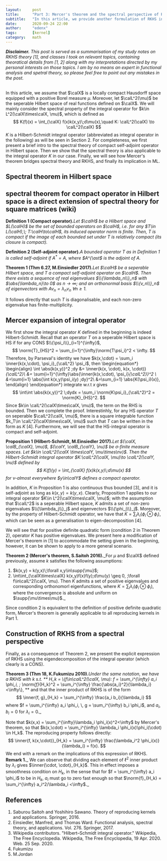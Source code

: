 ```yaml
---
layout:     post
title:      "Part 3: Mercer's theorem and the spectral perspective of RKHS"
subtitle:   "In this article, we provide another formulation of RKHS in terms of the spectrum of the Integral operator corresponding to the reproducing kernel, which is given by Mercer's Theorem and the property of Compact operators in Hilbert space."
date:       2020-09-24 22:00
author:     "edenx"
tags: 		[kernel]
category:   math
---
```


_**Disclaimer.** This post is served as a summarisation of my study notes on RKHS theory [1], and classes I took on relevant topics, containing theoratical details from [1, 2] along with my interpretations directed by my personal interests on those topics. I am by no means an expert in functional analysis and spetral theory, so please feel free to point out any mistakes in the post.
<br/><br/>_

In this article, we assume that $\calX$ is a locally compact Hausdorff space equipped with a positive Borel measure $\mu$. Moreover, let $\calL^2(\mu)$ be the seperable Hilbert space of real functions defined on $\calX$. We will mainly consider the spectral property of the integral operator for $k\in L^2(\calX\times\calX, \mu)$, which is defined as
$$
K(f)(x) = \int_{\calX} f(x)k(x,y)\;d\mu(x),\quad K: \calL^2(\calX) \to \calL^2(\calX)
$$
$K$ is a Hilbert-Schmidt integral operator (abbreviated as integral operator in the following) as will be seen in Section 2. For completeness, we first present a brief intro to the spectral theory of compact self-adjoint operator in Hilbert space. Then we show that the spectral theory is also applicable to the integral operator $K$ in our case. Finally, we will see how Mercer's theorem bridges spectral theory and RKHS, and finally its implication in ML.

<h2 class="section-heading">Spectral theorem in Hilbert space</h2>

## spectral theorem for compact operator in Hilbert space is a direct extension of spectral theory for square matrices (wiki)

**Definition 1 (Compact operator).**_Let $\calH$ be a Hilbert space and $L(\calH)$ be the set of bounded operators on $\calH$, i.e. for any $T\in L(\calH),\; T:\calH\to\calH$, its induced operator norm is finite. Then, $T$ is compact if the image of each bounded set under $T$ is relatively compact (its closure is compact)._

**Definition 2 (Self-adjoint operator).**_A bounded operator $T$ as in Definition 1 is called self-adjoint if $A^{\ast} = A$, where $A^{\ast$ is the adjoint of $A$._

<!-- Spectral theorem for compact self-adjoint in Hilbert space -->
**Theorem 1 (Thm 6.27, M.Einsiedler 2017).**_Let $\calH$ be a seperable Hilbert space, and $T$ a compact self-adjoint operator on $\calH$. Then there exists a sequence of real eigenvalues $\\{\lambda_n\\}_n$ with $\abs{\lambda_n}\to 0$ as $n\to\infty$; and an orthonormal basis $\\{v_n\\}_n$ of eigenvectors with $A v_n = \lambda_n v_n\; \forall n\geq 1$._

It follows directly that such $T$ is diagonalisable, and each non-zero eigenvalue has finite-multiplicity. 

<h2 class="section-heading">Mercer expansion of integral operator</h2>

We first show the integral operator $K$ defined in the beginning is indeed Hilbert-Schmidt. Recall that an operator $T$ on a seperable Hilbert space is HS if for any CONS $\\{\psi_i\\}_{i=1}^{\infty}$, 
$$
\norm{T}_{HS}^2 = \sum_{i=1}^{\infty}\norm{T\psi_i}^2 < \infty.
$$
Therefore, by Parseval's identity we have $k(x,\cdot) = \sum_i \inner{k(x,\cdot), \psi_i}_{\calL^2} \psi_i$, then
\begin{equation*}
\begin{align}
\int \abs{k(x,y)}^2 \;dy 
&= \inner{k(x, \cdot), k(x, \cdot)}_{\calL^2}\\
&= \sum_{i=1}^{\infty}\abs{\inner{k(x,\cdot), \psi_i}_{\calL^2}}^2 \\
&=\sum_{i=1} \abs{\int k(x,y)\psi_i(y) \;dy}^2\\
&=\sum_{i=1} \abs{K(\psi_i)(x)},
\end{align}
\end{equation*}
integrate w.r.t $x$ gives
$$
\int\int \abs{k(x,y)}^2 \;dydx  = \sum_i \norm{K\psi_i}_{\calL^2}^2 = \norm{K}_{HS}^2.
$$
Since $k\in \calL^2(\calX\times\calX, \mu)$, the term on the RHS is bounded. Then we complete the proof. Interestinhly, for any HS operator $T$ on seperable $\calL^2(\calX, \mu)$, there is a square integrable function $k_T\in \calL^2(\calX\times\calX, \mu)$ such that $T$ can be written in the form as $K$ [4]. Furthermore, we will see that the HS-integral operator is compact and self-adjoint.

**Proposition 1 (Hilbert-Schmidt, M.Einsiedler 2017).**_Let $(\calX, \calB_{\calX}, \mu)$, $(\calY, \calB_{\calY}, \nu)$ be $\sigma$-finite measure spaces. Let $k\in \calL^2(\calX \times\calY, \mu\times\nv)$. Then the Hilbert-Schmidt integral operator $K:\calL^2(\calX, \mu)\to \calL^2(\calY, \nu)$ defined by 
$$
K(f)(y) = \int_{\calX} f(x)k(x,y)\;d\mu(x)
$$
for $\nu$-almost everywhere $y\in\calY$ defines a compact operator._

In addition, $K$ in Proposition 1 is also continuous thus bounded [3], and it is self-adjoint as long as $k(x,y) = k(y,x)$. Clearly, Proposition 1 applies to our integral operator $K\in L^2(\calX\times\calX, \mu)$; with the assumption that $\calL^2$ is a seperable Hilbert space, $K$ admits a set of non-zero eigenvalues $\\{\lambda_j\\}_j$ and eigenvectors $\\{\phi_j\\}_j$. Moreover, by the property of Hilbert-Schmidt operator, we have that $K = \sum_{i}\lambda_i (\phi_i \otimes \phi_i)$, which can be seen as a generalisation to eigen-decomposition [4].

We will see that for positive definite quadratic form (condition 2 in Theorem 2), operator $K$ has positive eigenvalues. We present here a modification of Mercer's theorem in [1] to accommodate the setting given in the beginning, however, it can be shown to apply to a more general scenario.

**Theorem 2 (Mercer's theorem, S.Saitoh 2016).**_For $\mu$ and $\calX$ defined previously, assume $k$ satisfies the following assumptions:
1. $k(x,y) = k(y,x)\;\forall x,y\in\supp{\mu}$;
2. \int\int_{\calX\times\calX} k(x,y)f(x)f(y)\;d\mu(y) \geq 0, \;\forall f\in\calL^2(\calX, \mu).
Then $K$ admits a set of positive eigenvalues and corresponding orthonomorl eigenfunctions, where $K = \sum_{i}\lambda_i (\phi_i \otimes \phi_i)$, where the convergence is absolute and uniform on $\supp{\mu\times\mu}$._

Since condition 2 is equivalent to the definition of positive definite quadratic form, Mercer's theorem is generally applicable to all reproducing kernels in Part 1.

<h2 class="section-heading">Construction of RKHS from a spectral perspective</h2>

Finally, as a consequence of Theorem 2, we present the explicit expression of RKHS using the eigendecomposition of the integral operator (which clearly is a CONS). 

**Theorem 3 (Thm 18, K.Fukumizu 2010).**_Under the same notation, we have a RKHS with $k$ s.t.
**
H_k = \\{f\in\calL^2(\calX, \mu): 
f = \sum_i^{\infty} a_i \phi_i, \; 
\norm{f}_{H_k}^2 = \sum_i^{\infty} \frac{\abs{a_i}^2}{\lambda_i}<\infty\\},
**
and that the inner product of RKHS is of the form
$$
\inner{f, g}_{H_k} = \sum_i^{\infty} \frac{a_i b_i}{\lambda_i}
$$
where $f = \sum_i^{\infty} a_i \phi_i, \, g = \sum_i^{\infty} b_i \phi_i$, and $a_i, b_i = 0$ for $\lambda_i=0$._

Note that $k(x,x) = \sum_i^{\infty}\lambda_i \phi_i(x)^2<\infty$ by Mercer's theorem, so that $k(x,\cdot) = \sum_i^{\infty} \lambda_i \phi_i(x)\phi_i(\cdot) \in H_k$. The reproducing property follows directly:
$$
\inner{f, k(x,\cdot)}_{H_k} = \sum_i^{\infty} \frac{\lambda_i^2 \phi_i(x)}{\lambda_i} = f(x).
$$
We end with a remark on the implications of this expression of RKHS.
**Remark 1.**_ We can observe that dividing each element of $\ell^2$ inner product by $\lambda_i$ gives $\inner{\cdot, \cdot}_{H_k}$. This in effect imposes a smoothness condition on $H_k$, in the sense that for $f = \sum_i^{\infty} a_i \phi_i$ to be in $H_k$, $a_i$ must go to zero fast enough so that $\norm{f}_{H_k} = \sum_i^{\infty} a_i^2/\lambda_i <\infty$._

<h2 class="section-heading">References</h2>

1. Saburou Saitoh and Yoshihiro Sawano. Theory of reproducing kernels and applications. Springer, 2016.
2. Einsiedler, Manfred, and Thomas Ward. Functional analysis, spectral theory, and applications. Vol. 276. Springer, 2017.
3. Wikipedia contributors. "Hilbert–Schmidt integral operator." Wikipedia, The Free Encyclopedia. Wikipedia, The Free Encyclopedia, 19 Apr. 2020. Web. 25 Sep. 2020.
4. Fukumizu
5. M.Jordan